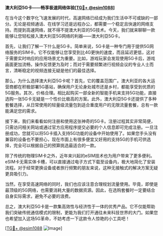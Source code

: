 **澳大利亞5G卡——畅享极速网络体验[[TG💪+ @esim1088](https://t.me/s/esim1088)]**

在当今这个数字化飞速发展的时代，高速网络已经成为我们生活中不可或缺的一部分。无论是视频通话、在线学习还是远程办公，都需要一个稳定且快速的网络支持。而提到高速网络，就不得不提澳大利亚的5G技术。今天，我们就来聊聊一款能够让您轻松接入澳大利亚5G网络的利器——澳大利亞5G卡。

首先，让我们了解一下什么是5G卡。简单来说，5G卡是一种专门用于提供5G网络服务的SIM卡。它不仅能够让您享受到比4G更快的速度，而且延迟更低，这对于需要实时响应的应用场景尤为重要。比如，游戏玩家会发现使用5G卡后，游戏画面更加流畅，操作反馈更为及时；而对于需要频繁进行视频会议的专业人士而言，清晰稳定的视频连接无疑是他们的最佳选择。

那么，为什么选择澳大利亞5G卡呢？首先，它的覆盖范围广。澳大利亚的各大运营商都在积极部署5G基站，确保用户无论身处城市还是乡村，都能享受到优质的5G服务。其次，价格合理。相比起购买一部全新的智能手机来支持5G功能，直接选购一张5G卡无疑是一个性价比极高的方案。此外，澳大利亞5G卡还提供了多种套餐选择，从日常使用的轻量级流量包到适合重度用户的无限流量套餐，总有一款能满足您的需求。

接下来，我们来看看如何注册和使用这张神奇的5G卡。注册过程其实非常简便，只需访问相关网站或通过官方应用程序提交必要的个人信息即可完成注册。一旦注册成功，您就可以将5G卡插入支持5G功能的设备中开始使用了。如果您手头没有兼容的设备也不要担心，现在市面上有很多便宜又好用的支持5G的手机可供选择，完全可以根据自己的预算挑选最适合的一款。

除了传统的物理SIM卡之外，近年来兴起的eSIM技术也为用户带来了更多便利。eSIM卡无需实体卡槽，可以直接通过电子方式下载至设备内，极大地简化了安装流程。对于经常更换设备或者旅行频繁的朋友来说，这种无接触式的解决方案无疑更具吸引力。

当然，在享受高速网络的同时，我们也应该注意合理规划流量使用。毕竟，即使是最顶级的5G网络，也需要消耗大量的数据资源。因此，在选购套餐时一定要结合自身实际需求，避免不必要的浪费。

总之，澳大利亞5G卡是一款集高效性与经济性于一体的优秀产品。它不仅能帮助我们突破传统通信模式的限制，更能为我们打开通往未来科技世界的大门。如果您也希望加入这场5G革命，不妨考虑一下这款令人惊艳的小工具吧！

[[TG💪+ @esim1088](https://t.me/s/esim1088) ![Image](https://i.postimg.cc/4NQfJmqS/Snipaste-2025-05-13-00-14-12.png)]
